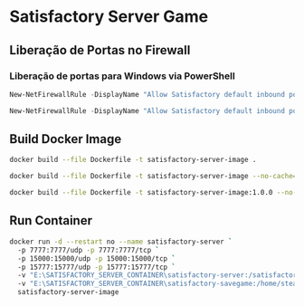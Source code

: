 # Satisfactory Server Game

## Liberação de Portas no Firewall 

### Liberação de portas para Windows via PowerShell

```ps1
New-NetFirewallRule -DisplayName "Allow Satisfactory default inbound ports UDP" -Direction Inbound -Action Allow -EdgeTraversalPolicy Allow -Protocol UDP -LocalPort 15000,15777,7777
```

```ps1
New-NetFirewallRule -DisplayName "Allow Satisfactory default inbound ports TCP" -Direction Inbound -Action Allow -EdgeTraversalPolicy Allow -Protocol TCP -LocalPort 15000,15777,7777
```

## Build Docker Image

```sh
docker build --file Dockerfile -t satisfactory-server-image .
```

```sh
docker build --file Dockerfile -t satisfactory-server-image --no-cache=true .
```

```sh
docker build --file Dockerfile -t satisfactory-server-image:1.0.0 --no-cache=true .
```

## Run Container

```sh
docker run -d --restart no --name satisfactory-server `
  -p 7777:7777/udp -p 7777:7777/tcp `
  -p 15000:15000/udp -p 15000:15000/tcp `
  -p 15777:15777/udp -p 15777:15777/tcp `
  -v "E:\SATISFACTORY_SERVER_CONTAINER\satisfactory-server:/satisfactory-server" `
  -v "E:\SATISFACTORY_SERVER_CONTAINER\satisfactory-savegame:/home/steam/.config/Epic/FactoryGame/Saved/SaveGames" `
  satisfactory-server-image
```